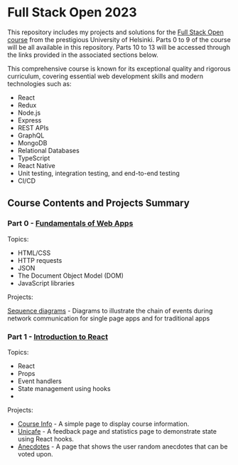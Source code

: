 # Full Stack Open 2023

This repository includes my projects and solutions for the [Full Stack Open course](https://fullstackopen.com/en/) from the prestigious University of Helsinki. Parts 0 to 9 of the course will be all available in this repository. Parts 10 to 13 will be accessed through the links provided in the associated sections below.

This comprehensive course is known for its exceptional quality and rigorous curriculum, covering essential web development skills and modern technologies such as:
* React
* Redux
* Node.js
* Express
* REST APIs
* GraphQL
* MongoDB
* Relational Databases
* TypeScript
* React Native
* Unit testing, integration testing, and end-to-end testing
* CI/CD

## Course Contents and Projects Summary

### Part 0 - [Fundamentals of Web Apps](https://fullstackopen.com/en/part0)

Topics:

* HTML/CSS
* HTTP requests
* JSON
* The Document Object Model (DOM)
* JavaScript libraries

Projects:

[Sequence diagrams](https://github.com/Farahcodes/fullstackopen/tree/master/part0) - Diagrams to illustrate the chain of events during network communication for single page apps and for traditional apps

### Part 1 - [Introduction to React](https://fullstackopen.com/en/part1)

Topics:

* React
* Props
* Event handlers
* State management using hooks
* 
Projects:

* [Course Info](https://github.com/Farahcodes/fullstackopen/tree/master/part1/1.3.-1.5.%20course-info-app) - A simple page to display course information.
* [Unicafe](https://github.com/Farahcodes/fullstackopen/tree/master/part1/1.6.-1.11.%20unicafe) - A feedback page and statistics page to demonstrate state using React hooks.
* [Anecdotes](https://github.com/Farahcodes/fullstackopen/tree/master/part1/1.12.-1.14.Anecdotes) - A page that shows the user random anecdotes that can be voted upon.

